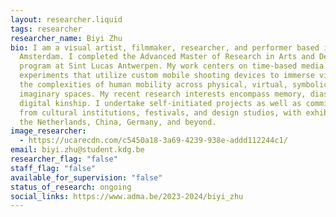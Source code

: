 ```yaml
---
layout: researcher.liquid
tags: researcher
researcher_name: Biyi Zhu
bio: I am a visual artist, filmmaker, researcher, and performer based in
  Amsterdam. I completed the Advanced Master of Research in Arts and Design
  program at Sint Lucas Antwerpen. My work centers on time-based media and video
  experiments that utilize custom mobile shooting devices to immerse viewers in
  the complexities of human mobility across physical, virtual, symbolic, and
  imaginary spaces. My recent research interests encompass memory, diaspora, and
  digital kinship. I undertake self-initiated projects as well as commissions
  from cultural institutions, festivals, and design studios, with exhibitions in
  the Netherlands, China, Germany, and beyond.
image_researcher:
  - https://ucarecdn.com/c5450a18-3a69-4239-938e-addd112244c1/
email: biyi.zhu@student.kdg.be
researcher_flag: "false"
staff_flag: "false"
available_for_supervision: "false"
status_of_research: ongoing
social_links: https://www.adma.be/2023-2024/biyi_zhu
---
```


